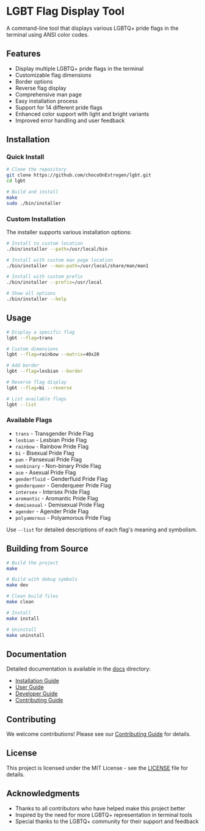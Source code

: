 # LGBT Flag Display Tool

A command-line tool that displays various LGBTQ+ pride flags in the terminal using ANSI color codes.

## Features

- Display multiple LGBTQ+ pride flags in the terminal
- Customizable flag dimensions
- Border options
- Reverse flag display
- Comprehensive man page
- Easy installation process
- Support for 14 different pride flags
- Enhanced color support with light and bright variants
- Improved error handling and user feedback

## Installation

### Quick Install

```bash
# Clone the repository
git clone https://github.com/chocoOnEstrogen/lgbt.git
cd lgbt

# Build and install
make
sudo ./bin/installer
```

### Custom Installation

The installer supports various installation options:

```bash
# Install to custom location
./bin/installer --path=/usr/local/bin

# Install with custom man page location
./bin/installer --man-path=/usr/local/share/man/man1

# Install with custom prefix
./bin/installer --prefix=/usr/local

# Show all options
./bin/installer --help
```

## Usage

```bash
# Display a specific flag
lgbt --flag=trans

# Custom dimensions
lgbt --flag=rainbow --matrix=40x20

# Add border
lgbt --flag=lesbian --border

# Reverse flag display
lgbt --flag=bi --reverse

# List available flags
lgbt --list
```

### Available Flags

- `trans` - Transgender Pride Flag
- `lesbian` - Lesbian Pride Flag
- `rainbow` - Rainbow Pride Flag
- `bi` - Bisexual Pride Flag
- `pan` - Pansexual Pride Flag
- `nonbinary` - Non-binary Pride Flag
- `ace` - Asexual Pride Flag
- `genderfluid` - Genderfluid Pride Flag
- `genderqueer` - Genderqueer Pride Flag
- `intersex` - Intersex Pride Flag
- `aromantic` - Aromantic Pride Flag
- `demisexual` - Demisexual Pride Flag
- `agender` - Agender Pride Flag
- `polyamorous` - Polyamorous Pride Flag

Use `--list` for detailed descriptions of each flag's meaning and symbolism.

## Building from Source

```bash
# Build the project
make

# Build with debug symbols
make dev

# Clean build files
make clean

# Install
make install

# Uninstall
make uninstall
```

## Documentation

Detailed documentation is available in the [docs](./docs) directory:

- [Installation Guide](./docs/installation.md)
- [User Guide](./docs/user-guide.md)
- [Developer Guide](./docs/developer-guide.md)
- [Contributing Guide](./docs/contributing.md)

## Contributing

We welcome contributions! Please see our [Contributing Guide](./docs/contributing.md) for details.

## License

This project is licensed under the MIT License - see the [LICENSE](./LICENSE) file for details.

## Acknowledgments

- Thanks to all contributors who have helped make this project better
- Inspired by the need for more LGBTQ+ representation in terminal tools
- Special thanks to the LGBTQ+ community for their support and feedback



